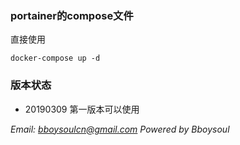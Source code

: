 ### portainer的compose文件


直接使用

`docker-compose up -d `


### 版本状态

- 20190309 第一版本可以使用

*Email: bboysoulcn@gmail.com*
*Powered by Bboysoul*